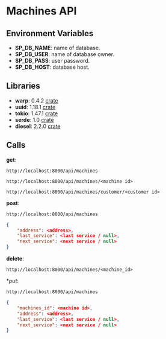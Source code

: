 # Machines API

## Environment Variables

- **SP_DB_NAME**: name of database.
- **SP_DB_USER**: name of database owner.
- **SP_DB_PASS**: user password.
- **SP_DB_HOST**: database host.

## Libraries

- **warp**: 0.4.2 [crate](https://docs.rs/warp/latest/warp/)
- **uuid**: 1.18.1 [crate](https://docs.rs/uuid/1.18.1/uuid/)
- **tokio**: 1.47.1 [crate](https://docs.rs/tokio/latest/tokio/)
- **serde**: 1.0 [crate](https://docs.rs/serde/latest/serde/)
- **diesel**: 2.2.0 [crate](https://docs.rs/diesel/2.2.12/diesel/index.html)

## Calls

**get**:

```url
http://localhost:8000/api/machines
```

```url
http://localhost:8000/api/machines/<machine id>
```

```url
http://localhost:8000/api/machines/customer/<customer id>
```
**post**:

```url
http://localhost:8000/api/machines
```

```json
{
    "address": <address>,
    "last_service": <last service / null>,
    "next_service": <next service / null>
}
```

**delete**:

```url
http://localhost:8000/api/machines/<machine_id>
```

**put*:

```url
http://localhost:8000/api/machines
```

```json
{
    "machines_id": <machine id>,
    "address": <address>,
    "last_service": <last service / null>,
    "next_service": <next service / null>
}
```

